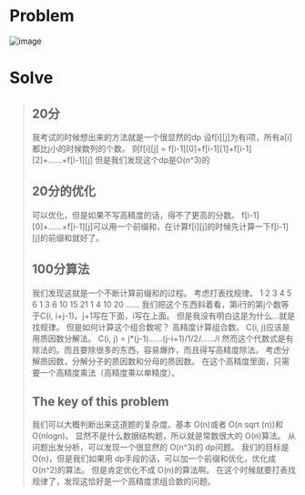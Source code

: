 # Problem
![image](https://github.com/hellonk/hellonk.github.io/blob/master/problem_1143_6017969dce408ef57d4323fb2064c6c3.jpg)
# Solve
> ## 20分
> 我考试的时候想出来的方法就是一个很显然的dp
设f[i][j]为有i项，所有a[i]都比j小的时候数列的个数。
则f[i][j] = f[i-1][0]+f[i-1][1]+f[i-1][2]+......+f[i-1][j]
但是我们发现这个dp是O(n^3)的
> ## 20分的优化
> 可以优化，但是如果不写高精度的话，得不了更高的分数。
f[i-1][0]+......+f[i-1][j]可以用一个前缀和，在计算f[i][j]的时候先计算一下f[i-1][j]的前缀和就好了。
> ## 100分算法
> 我们发现这就是一个不断计算前缀和的过程。
考虑打表找规律。
1 2 3 4 5 6
1 3 6 10 15 21
1 4 10 20 ......
我们把这个东西斜着看，第i行的第j个数等于C(i, i+j-1)。j+1写在下面，i写在上面。
但是我没有明白这是为什么...就是找规律。
但是如何计算这个组合数呢？
高精度计算组合数。
C(i, j)应该是用质因数分解法。
C(i, j) = j*(j-1)*......*(j-i+1)/1/2/....../i 然而这个代数式是有除法的。而且要除很多的东西，容易爆炸，而且得写高精度除法。
考虑分解质因数，分解分子的质因数和分母的质因数。
在这个高精度里面，只需要一个高精度乘法（高精度乘以单精度）。
> ## The key of this problem
> 我们可以大概判断出来这道题的复杂度。基本 O(n)或者 O(n sqrt (n))和 O(nlogn)。
显然不是什么数据结构题，所以就是常数很大的 O(n)算法。
从问题出发分析，可以发现一个很显然的 O(n^3)的 dp问题。
我们的目标是 O(n)，但是我们如果用 dp手段的话，可以加一个前缀和优化，优化成 O(n^2)的算法。
但是肯定优化不成 O(n)的算法啊。
在这个时候就要打表找规律了，发现这恰好是一个高精度求组合数的问题。

